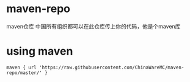 # maven-repo
maven仓库 中国所有组织都可以在此仓库传上你的代码，他是个maven库
# using maven
    maven { url 'https://raw.githubusercontent.com/ChinaWareMC/maven-repo/master/' }

